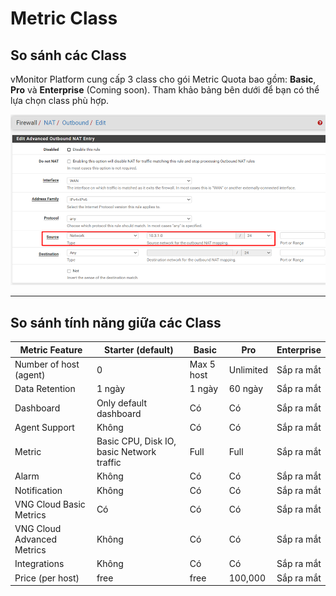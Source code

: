 # Metric Class

## So sánh các Class

vMonitor Platform cung cấp 3 class cho gói Metric Quota bao gồm: **Basic**, **Pro** và **Enterprise** (Coming soon). Tham khảo bảng bên dưới để bạn có thể lựa chọn class phù hợp.

![Image](https://github.com/vngcloud/docs/blob/main/Vietnamese/.gitbook/assets/image%20(26)%20(1).png?raw=true)

***

## So sánh tính năng giữa các Class

| Metric Feature | Starter (default) | Basic | Pro | Enterprise |
| --- | --- | --- | --- | --- |
| Number of host (agent) | 0 | Max 5 host | Unlimited | Sắp ra mắt |
| Data Retention | 1 ngày | 1 ngày | 60 ngày | Sắp ra mắt |
| Dashboard | Only default dashboard | Có | Có | Sắp ra mắt |
| Agent Support | Không | Có | Có | Sắp ra mắt |
| Metric | Basic CPU, Disk IO, basic Network traffic | Full | Full | Sắp ra mắt |
| Alarm | Không | Có | Có | Sắp ra mắt |
| Notification | Không | Có | Có | Sắp ra mắt |
| VNG Cloud Basic Metrics | Có | Có | Có | Sắp ra mắt |
| VNG Cloud Advanced Metrics | Không | Có | Có | Sắp ra mắt |
| Integrations | Không | Có | Có | Sắp ra mắt |
| Price (per host) | free | free | 100,000 | Sắp ra mắt |
